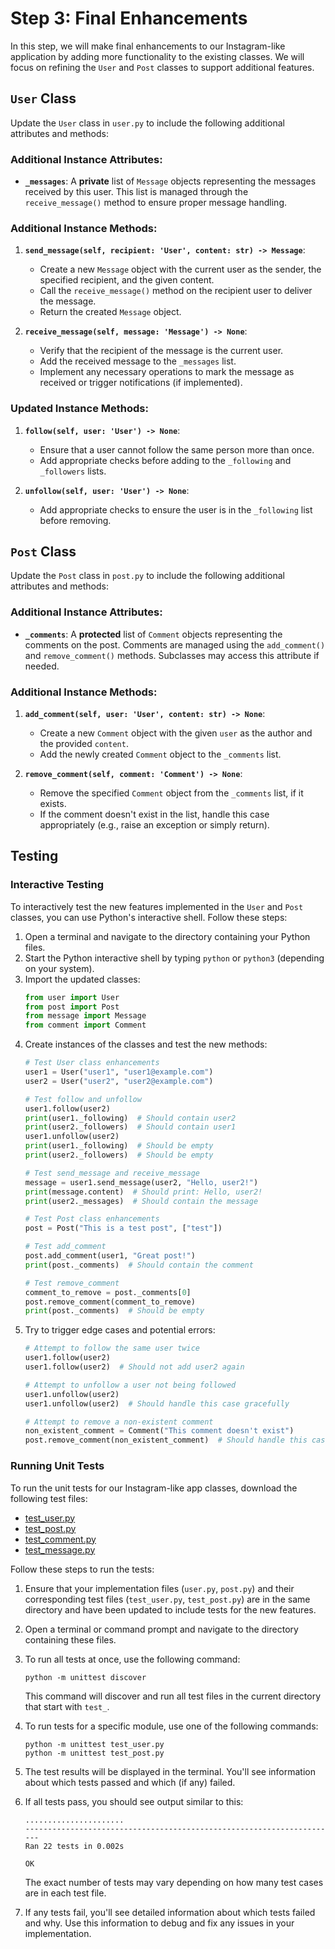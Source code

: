 # Step 3: Final Enhancements

In this step, we will make final enhancements to our Instagram-like application by adding more functionality to the existing classes. We will focus on refining the `User` and `Post` classes to support additional features.

## `User` Class

Update the `User` class in `user.py` to include the following additional attributes and methods:

### Additional Instance Attributes:

- **`_messages`**: A **private** list of `Message` objects representing the messages received by this user. This list is managed through the `receive_message()` method to ensure proper message handling.

### Additional Instance Methods:

1. **`send_message(self, recipient: 'User', content: str) -> Message`**: 
   - Create a new `Message` object with the current user as the sender, the specified recipient, and the given content.
   - Call the `receive_message()` method on the recipient user to deliver the message.
   - Return the created `Message` object.

2. **`receive_message(self, message: 'Message') -> None`**: 
   - Verify that the recipient of the message is the current user.
   - Add the received message to the `_messages` list.
   - Implement any necessary operations to mark the message as received or trigger notifications (if implemented).

### Updated Instance Methods:

1. **`follow(self, user: 'User') -> None`**: 
   - Ensure that a user cannot follow the same person more than once.
   - Add appropriate checks before adding to the `_following` and `_followers` lists.

2. **`unfollow(self, user: 'User') -> None`**: 
   - Add appropriate checks to ensure the user is in the `_following` list before removing.

## `Post` Class

Update the `Post` class in `post.py` to include the following additional attributes and methods:

### Additional Instance Attributes:

- **`_comments`**: A **protected** list of `Comment` objects representing the comments on the post. Comments are managed using the `add_comment()` and `remove_comment()` methods. Subclasses may access this attribute if needed.

### Additional Instance Methods:

1. **`add_comment(self, user: 'User', content: str) -> None`**: 
   - Create a new `Comment` object with the given `user` as the author and the provided `content`.
   - Add the newly created `Comment` object to the `_comments` list.

2. **`remove_comment(self, comment: 'Comment') -> None`**: 
   - Remove the specified `Comment` object from the `_comments` list, if it exists.
   - If the comment doesn't exist in the list, handle this case appropriately (e.g., raise an exception or simply return).


## Testing

### Interactive Testing

To interactively test the new features implemented in the `User` and `Post` classes, you can use Python's interactive shell. Follow these steps:

1. Open a terminal and navigate to the directory containing your Python files.
2. Start the Python interactive shell by typing `python` or `python3` (depending on your system).
3. Import the updated classes:
   ```python
   from user import User
   from post import Post
   from message import Message
   from comment import Comment
   ```
4. Create instances of the classes and test the new methods:
   ```python
   # Test User class enhancements
   user1 = User("user1", "user1@example.com")
   user2 = User("user2", "user2@example.com")
   
   # Test follow and unfollow
   user1.follow(user2)
   print(user1._following)  # Should contain user2
   print(user2._followers)  # Should contain user1
   user1.unfollow(user2)
   print(user1._following)  # Should be empty
   print(user2._followers)  # Should be empty
   
   # Test send_message and receive_message
   message = user1.send_message(user2, "Hello, user2!")
   print(message.content)  # Should print: Hello, user2!
   print(user2._messages)  # Should contain the message
   
   # Test Post class enhancements
   post = Post("This is a test post", ["test"])
   
   # Test add_comment
   post.add_comment(user1, "Great post!")
   print(post._comments)  # Should contain the comment
   
   # Test remove_comment
   comment_to_remove = post._comments[0]
   post.remove_comment(comment_to_remove)
   print(post._comments)  # Should be empty
   ```
5. Try to trigger edge cases and potential errors:
   ```python
   # Attempt to follow the same user twice
   user1.follow(user2)
   user1.follow(user2)  # Should not add user2 again
   
   # Attempt to unfollow a user not being followed
   user1.unfollow(user2)
   user1.unfollow(user2)  # Should handle this case gracefully
   
   # Attempt to remove a non-existent comment
   non_existent_comment = Comment("This comment doesn't exist")
   post.remove_comment(non_existent_comment)  # Should handle this case gracefully
   ```

### Running Unit Tests

To run the unit tests for our Instagram-like app classes, download the following test files:

- [test_user.py](./test_user.py)
- [test_post.py](./test_post.py)
- [test_comment.py](./test_comment.py)
- [test_message.py](./test_message.py)

Follow these steps to run the tests:

1. Ensure that your implementation files (`user.py`, `post.py`) and their corresponding test files (`test_user.py`, `test_post.py`) are in the same directory and have been updated to include tests for the new features.

2. Open a terminal or command prompt and navigate to the directory containing these files.

3. To run all tests at once, use the following command:
   ```
   python -m unittest discover
   ```
   This command will discover and run all test files in the current directory that start with `test_`.

4. To run tests for a specific module, use one of the following commands:
   ```
   python -m unittest test_user.py
   python -m unittest test_post.py
   ```

5. The test results will be displayed in the terminal. You'll see information about which tests passed and which (if any) failed.

6. If all tests pass, you should see output similar to this:
   ```
   ......................
   ----------------------------------------------------------------------
   Ran 22 tests in 0.002s

   OK
   ```
   The exact number of tests may vary depending on how many test cases are in each test file.

7. If any tests fail, you'll see detailed information about which tests failed and why. Use this information to debug and fix any issues in your implementation.
